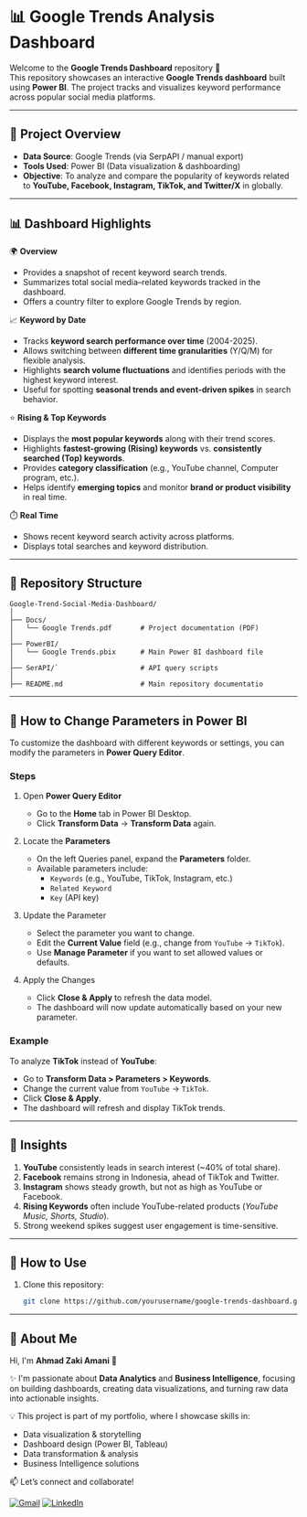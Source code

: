 # 📊 Google Trends Analysis Dashboard

Welcome to the **Google Trends Dashboard** repository 🚀 <br>
This repository showcases an interactive **Google Trends dashboard** built using **Power BI**. The project tracks and visualizes keyword performance across popular social media platforms.

---

## 🔎 Project Overview
- **Data Source**: Google Trends (via SerpAPI / manual export)  
- **Tools Used**: Power BI (Data visualization & dashboarding)  
- **Objective**: To analyze and compare the popularity of keywords related to **YouTube, Facebook, Instagram, TikTok, and Twitter/X** in globally.

---

## 📊 Dashboard Highlights  
🌍 **Overview**  
- Provides a snapshot of recent keyword search trends.  
- Summarizes total social media–related keywords tracked in the dashboard.  
- Offers a country filter to explore Google Trends by region. 

📈 **Keyword by Date**  
- Tracks **keyword search performance over time** (2004-2025).  
- Allows switching between **different time granularities** (Y/Q/M) for flexible analysis.  
- Highlights **search volume fluctuations** and identifies periods with the highest keyword interest.  
- Useful for spotting **seasonal trends and event-driven spikes** in search behavior.    

⭐ **Rising & Top Keywords**  
- Displays the **most popular keywords** along with their trend scores.  
- Highlights **fastest-growing (Rising) keywords** vs. **consistently searched (Top) keywords**.  
- Provides **category classification** (e.g., YouTube channel, Computer program, etc.).  
- Helps identify **emerging topics** and monitor **brand or product visibility** in real time.
  
⏱️ **Real Time**  
- Shows recent keyword search activity across platforms.
- Displays total searches and keyword distribution.

---
## 📂 Repository Structure
``` 
Google-Trend-Social-Media-Dashboard/
│
├── Docs/  
│   └── Google Trends.pdf       # Project documentation (PDF)
│
├── PowerBI/  
│   └── Google Trends.pbix      # Main Power BI dashboard file
│
├── SerAPI/`                    # API query scripts
│
├── README.md                   # Main repository documentatio
``` 

---
## 🔧 How to Change Parameters in Power BI  

To customize the dashboard with different keywords or settings, you can modify the parameters in **Power Query Editor**.  

### Steps  
1. Open **Power Query Editor**  
   - Go to the **Home** tab in Power BI Desktop.  
   - Click **Transform Data** → **Transform Data** again.  

2. Locate the **Parameters**  
   - On the left Queries panel, expand the **Parameters** folder.  
   - Available parameters include:  
     - `Keywords` (e.g., YouTube, TikTok, Instagram, etc.)  
     - `Related Keyword`  
     - `Key` (API key)  

3. Update the Parameter  
   - Select the parameter you want to change.  
   - Edit the **Current Value** field (e.g., change from `YouTube` → `TikTok`).  
   - Use **Manage Parameter** if you want to set allowed values or defaults.  

4. Apply the Changes  
   - Click **Close & Apply** to refresh the data model.  
   - The dashboard will now update automatically based on your new parameter.
### Example  
To analyze **TikTok** instead of **YouTube**:  
- Go to **Transform Data > Parameters > Keywords**.  
- Change the current value from `YouTube` → `TikTok`.  
- Click **Close & Apply**.  
- The dashboard will refresh and display TikTok trends.

---

## 🔑 Insights
1. **YouTube** consistently leads in search interest (~40% of total share).  
2. **Facebook** remains strong in Indonesia, ahead of TikTok and Twitter.  
3. **Instagram** shows steady growth, but not as high as YouTube or Facebook.  
4. **Rising Keywords** often include YouTube-related products (*YouTube Music, Shorts, Studio*).  
5. Strong weekend spikes suggest user engagement is time-sensitive.  

---

## 🚀 How to Use
1. Clone this repository:  
   ```bash
   git clone https://github.com/yourusername/google-trends-dashboard.git

---

## 🙍 About Me  

Hi, I'm **Ahmad Zaki Amani** 👋  

✨ I'm passionate about **Data Analytics** and **Business Intelligence**, focusing on building dashboards, creating data visualizations, and turning raw data into actionable insights.  

💡 This project is part of my portfolio, where I showcase skills in:  
- Data visualization & storytelling  
- Dashboard design (Power BI, Tableau)  
- Data transformation & analysis  
- Business Intelligence solutions  

📫 Let’s connect and collaborate!  

[![Gmail](https://img.shields.io/badge/Gmail-D14836?style=for-the-badge&logo=gmail&logoColor=white)](mailto:ahmadzaki27.az@gmail.com) 
[![LinkedIn](https://img.shields.io/badge/LinkedIn-0A66C2?style=for-the-badge&logo=linkedin&logoColor=white)](https://www.linkedin.com/in/ahmad-zaki-amani-ab091635b/)  


